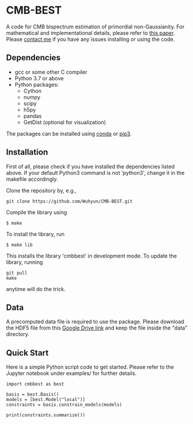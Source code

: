 # CMB-BEST
A code for CMB bispectrum estimation of primordial non-Gaussianity. For mathematical and implementational details, please refer to [this paper](https://arxiv.org/abs/2305.14646). Please [contact me](mailto:wuhyun@kasi.re.kr) if you have any issues installing or using the code.

## Dependencies

- gcc or some other C compiler
- Python 3.7 or above
- Python packages:
    - Cython
    - numpy
    - scipy
    - h5py
    - pandas
    - GetDist (optional for visualization)

The packages can be installed using [conda](https://conda.io/projects/conda/en/latest/user-guide/getting-started.html#) or [pip3](https://packaging.python.org/en/latest/tutorials/installing-packages/).

## Installation
First of all, please check if you have installed the dependencies listed above. If your default Python3 command is not 'python3', change it in the makefile accordingly.

Clone the repository by, e.g.,
```
git clone https://github.com/Wuhyun/CMB-BEST.git
```

Compile the library using
```
$ make
```
To install the library, run
```
$ make lib
```
This installs the library 'cmbbest' in development mode. To update the library, running
 ```
 git pull
 make
 ```
anytime will do the trick.


## Data

A precomputed data file is required to use the package. Please download the HDF5 file from this [Google Drive link](https://drive.google.com/file/d/10BGPCXAtkWF23eZi4R_P-PYVd4NBtGnq/view?usp=share_link) and keep the file inside the "data" directory.


## Quick Start

Here is a simple Python script code to get started. Please refer to the Jupyter notebook under examples/ for further details.
```
import cmbbest as best

basis = best.Basis()
models = [best.Model("local")]
constraints = basis.constrain_models(models)

print(constraints.summarize())
```
